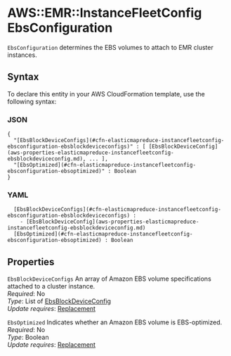 # AWS::EMR::InstanceFleetConfig EbsConfiguration<a name="aws-properties-elasticmapreduce-instancefleetconfig-ebsconfiguration"></a>

`EbsConfiguration` determines the EBS volumes to attach to EMR cluster instances\.

## Syntax<a name="aws-properties-elasticmapreduce-instancefleetconfig-ebsconfiguration-syntax"></a>

To declare this entity in your AWS CloudFormation template, use the following syntax:

### JSON<a name="aws-properties-elasticmapreduce-instancefleetconfig-ebsconfiguration-syntax.json"></a>

```
{
  "[EbsBlockDeviceConfigs](#cfn-elasticmapreduce-instancefleetconfig-ebsconfiguration-ebsblockdeviceconfigs)" : [ [EbsBlockDeviceConfig](aws-properties-elasticmapreduce-instancefleetconfig-ebsblockdeviceconfig.md), ... ],
  "[EbsOptimized](#cfn-elasticmapreduce-instancefleetconfig-ebsconfiguration-ebsoptimized)" : Boolean
}
```

### YAML<a name="aws-properties-elasticmapreduce-instancefleetconfig-ebsconfiguration-syntax.yaml"></a>

```
﻿  [EbsBlockDeviceConfigs](#cfn-elasticmapreduce-instancefleetconfig-ebsconfiguration-ebsblockdeviceconfigs) : 
    - [EbsBlockDeviceConfig](aws-properties-elasticmapreduce-instancefleetconfig-ebsblockdeviceconfig.md)
﻿  [EbsOptimized](#cfn-elasticmapreduce-instancefleetconfig-ebsconfiguration-ebsoptimized) : Boolean
```

## Properties<a name="aws-properties-elasticmapreduce-instancefleetconfig-ebsconfiguration-properties"></a>

`EbsBlockDeviceConfigs`  <a name="cfn-elasticmapreduce-instancefleetconfig-ebsconfiguration-ebsblockdeviceconfigs"></a>
An array of Amazon EBS volume specifications attached to a cluster instance\.  
*Required*: No  
*Type*: List of [EbsBlockDeviceConfig](aws-properties-elasticmapreduce-instancefleetconfig-ebsblockdeviceconfig.md)  
*Update requires*: [Replacement](https://docs.aws.amazon.com/AWSCloudFormation/latest/UserGuide/using-cfn-updating-stacks-update-behaviors.html#update-replacement)

`EbsOptimized`  <a name="cfn-elasticmapreduce-instancefleetconfig-ebsconfiguration-ebsoptimized"></a>
Indicates whether an Amazon EBS volume is EBS\-optimized\.  
*Required*: No  
*Type*: Boolean  
*Update requires*: [Replacement](https://docs.aws.amazon.com/AWSCloudFormation/latest/UserGuide/using-cfn-updating-stacks-update-behaviors.html#update-replacement)